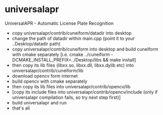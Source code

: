 # universalapr
UniversalAPR - Automatic License Plate Recognition
- copy universalapr/contrib/cuneiform/datadir into desktop
- change the path of datadir within main.cpp (point it to your ..Desktop/datadir path)
- copy universalapr/contrib/cuneiform into desktop and build cuneiform with cmake separately
  [i.e. cmake ../cuneiform -DCMAKE_INSTALL_PREFIX=../Desktop/libs && make install]
- then copy its lib files (libxx.so, libxx.dll, libxx.dylib etc) into universalapr/contrib/cuneiform/lib
- download opencv form internet
- build opencv with cmake separately
- then copy its lib files into universalapr/contrib/opencv/lib
- [copy its include files into universalapr/contrib/opencv/include (only if universalapr compilation fails, so try next step first)]
- build universalapr and run
- that's all

